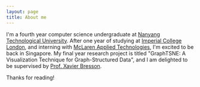 ```yaml
---
layout: page
title: About me
---
```


<!-- <p class="message">
  Hey there! 
</p> -->

I'm a fourth year computer science undergraduate at [Nanyang Technological University](http://scse.ntu.edu.sg/Pages/Home.aspx). After one year of studying at [Imperial College London](https://www.imperial.ac.uk/study/pg/computing/), and interning with [McLaren Applied Technologies](https://www.mclaren.com/appliedtechnologies/), I'm excited to be back in Singapore. My final year research project is titled "GraphTSNE: A Visualization Technique for Graph-Structured Data", and I am delighted to be supervised by [Prof. Xavier Bresson](http://www.ntu.edu.sg/home/xbresson/). 

Thanks for reading!
